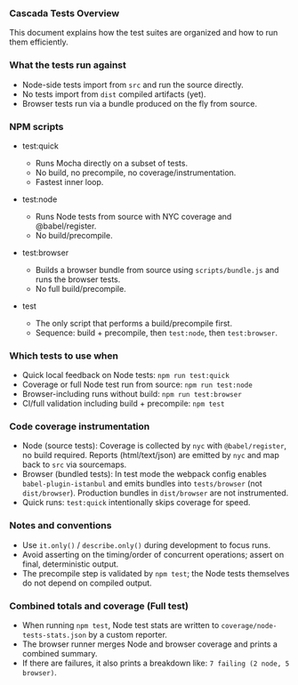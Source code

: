 ### Cascada Tests Overview

This document explains how the test suites are organized and how to run them efficiently.

### What the tests run against
- Node-side tests import from `src` and run the source directly.
- No tests import from `dist` compiled artifacts (yet).
- Browser tests run via a bundle produced on the fly from source.

### NPM scripts
- test:quick
  - Runs Mocha directly on a subset of tests.
  - No build, no precompile, no coverage/instrumentation.
  - Fastest inner loop.

- test:node
  - Runs Node tests from source with NYC coverage and @babel/register.
  - No build/precompile.

- test:browser
  - Builds a browser bundle from source using `scripts/bundle.js` and runs the browser tests.
  - No full build/precompile.

- test
  - The only script that performs a build/precompile first.
  - Sequence: build + precompile, then `test:node`, then `test:browser`.

### Which tests to use when
- Quick local feedback on Node tests: `npm run test:quick`
- Coverage or full Node test run from source: `npm run test:node`
- Browser-including runs without build: `npm run test:browser`
- CI/full validation including build + precompile: `npm test`

### Code coverage instrumentation
- Node (source tests): Coverage is collected by `nyc` with `@babel/register`, no build required. Reports (html/text/json) are emitted by `nyc` and map back to `src` via sourcemaps.
- Browser (bundled tests): In test mode the webpack config enables `babel-plugin-istanbul` and emits bundles into `tests/browser` (not `dist/browser`). Production bundles in `dist/browser` are not instrumented.
- Quick runs: `test:quick` intentionally skips coverage for speed.

### Notes and conventions
- Use `it.only()` / `describe.only()` during development to focus runs.
- Avoid asserting on the timing/order of concurrent operations; assert on final, deterministic output.
- The precompile step is validated by `npm test`; the Node tests themselves do not depend on compiled output.

### Combined totals and coverage (Full test)
- When running `npm test`, Node test stats are written to `coverage/node-tests-stats.json` by a custom reporter.
- The browser runner merges Node and browser coverage and prints a combined summary.
- If there are failures, it also prints a breakdown like: `7 failing (2 node, 5 browser)`.



